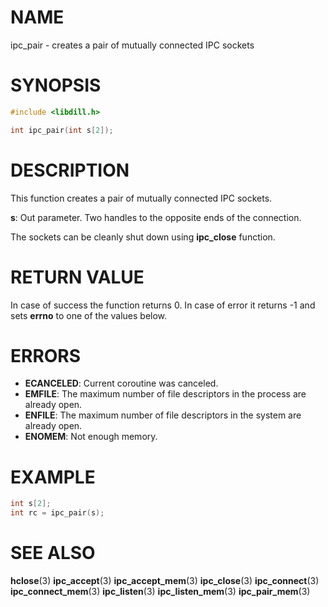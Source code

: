 # NAME

ipc_pair - creates a pair of mutually connected IPC sockets

# SYNOPSIS

```c
#include <libdill.h>

int ipc_pair(int s[2]);
```

# DESCRIPTION

This function creates a pair of mutually connected IPC sockets.

**s**: Out parameter. Two handles to the opposite ends of the connection.

The sockets can be cleanly shut down using **ipc_close** function.

# RETURN VALUE

In case of success the function returns 0. In case of error it returns -1 and sets **errno** to one of the values below.

# ERRORS

* **ECANCELED**: Current coroutine was canceled.
* **EMFILE**: The maximum number of file descriptors in the process are already open.
* **ENFILE**: The maximum number of file descriptors in the system are already open.
* **ENOMEM**: Not enough memory.

# EXAMPLE

```c
int s[2];
int rc = ipc_pair(s);
```
# SEE ALSO

**hclose**(3) **ipc_accept**(3) **ipc_accept_mem**(3) **ipc_close**(3) **ipc_connect**(3) **ipc_connect_mem**(3) **ipc_listen**(3) **ipc_listen_mem**(3) **ipc_pair_mem**(3) 
